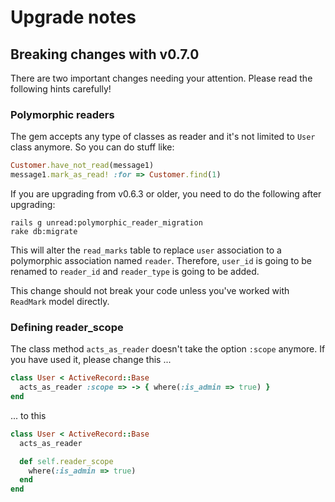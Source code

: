 # Upgrade notes

## Breaking changes with v0.7.0

There are two important changes needing your attention. Please read the following hints carefully!


### Polymorphic readers

The gem accepts any type of classes as reader and it's not limited to `User` class anymore. So you can do stuff like:

```ruby
Customer.have_not_read(message1)
message1.mark_as_read! :for => Customer.find(1)
```

If you are upgrading from v0.6.3 or older, you need to do the following after upgrading:

```shell
rails g unread:polymorphic_reader_migration
rake db:migrate
```

This will alter the `read_marks` table to replace `user` association to a polymorphic association named `reader`. Therefore, `user_id` is going to be renamed to `reader_id` and `reader_type` is going to be added.

This change should not break your code unless you've worked with `ReadMark` model directly.


### Defining reader_scope

The class method `acts_as_reader` doesn't take the option `:scope` anymore. If you have used it, please change this ...

```ruby
class User < ActiveRecord::Base
  acts_as_reader :scope => -> { where(:is_admin => true) }
end
```

... to this

```ruby
class User < ActiveRecord::Base
  acts_as_reader

  def self.reader_scope
    where(:is_admin => true)
  end
end
```
